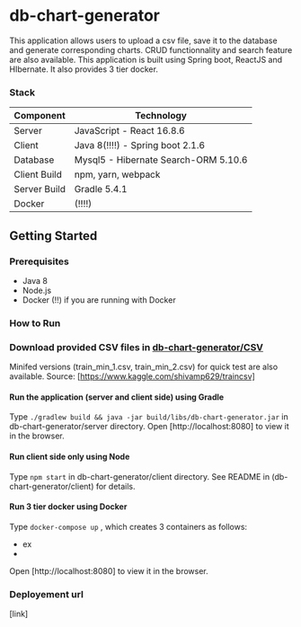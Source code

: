 # db-chart-generator
This application allows users to upload a csv file, save it to the database and generate corresponding charts.
CRUD functionnality and search feature are also available.
This application is built using Spring boot, ReactJS and HIbernate. It also provides 3 tier docker.

### Stack
Component         | Technology
---                        | ---
Server                  | JavaScript - React 16.8.6
Client                   | Java 8(!!!!) - Spring boot 2.1.6
Database             | Mysql5 - Hibernate Search-ORM 5.10.6
Client Build          | npm, yarn, webpack
Server Build         | Gradle 5.4.1
Docker                 | (!!!!) 


## Getting Started
### Prerequisites
- Java 8
- Node.js 
- Docker (!!) if you are running with Docker

### How to Run
### Download provided CSV files in [db-chart-generator/CSV](db-chart-generator/CSV)
Minifed versions (train_min_1.csv, train_min_2.csv) for quick test are also available.
Source: [https://www.kaggle.com/shivamp629/traincsv]

#### Run the application (server and client side) using Gradle
Type `./gradlew build && java -jar build/libs/db-chart-generator.jar` in  db-chart-generator/server directory.
Open [http://localhost:8080] to view it in the browser.

#### Run client side only using Node
Type  `npm start` in db-chart-generator/client directory.
See README in (db-chart-generator/client) for details.

#### Run 3 tier docker using Docker
Type `docker-compose up` , which creates 3 containers as follows:
- ex
-
Open [http://localhost:8080] to view it in the browser.

### Deployement url
[link]


